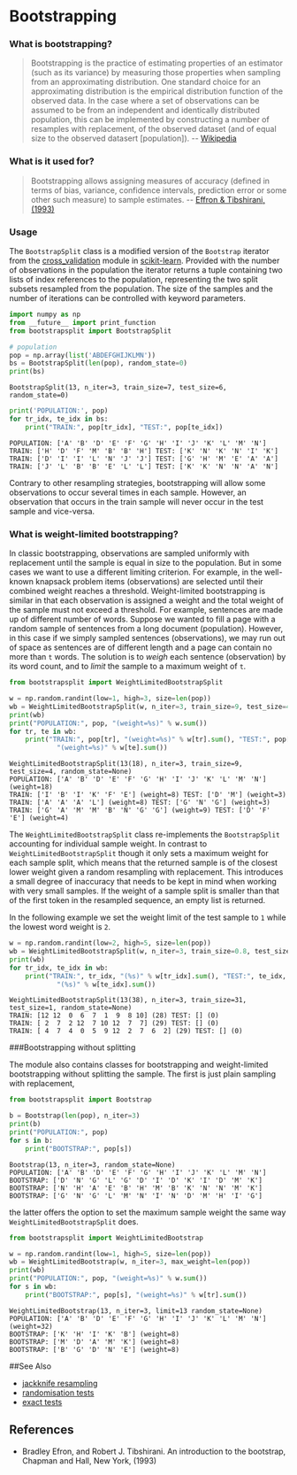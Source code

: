 # Bootstrapping

### What is bootstrapping?
> Bootstrapping is the practice of estimating properties of an estimator (such as its variance) by measuring those properties when sampling from an approximating distribution. One standard choice for an approximating distribution is the empirical distribution function of the observed data. In the case where a set of observations can be assumed to be from an independent and identically distributed population, this can be implemented by constructing a number of resamples with replacement, of the observed dataset (and of equal size to the observed datasert [population]). -- [Wikipedia](http://en.wikipedia.org/wiki/Bootstrapping_%28statistics%29 "Bootstrapping (Statistics)")

### What is it used for?
> Bootstrapping allows assigning measures of accuracy (defined in terms of bias, variance, confidence intervals, prediction error or some other such measure) to sample estimates. -- [Effron & Tibshirani, (1993)](https://books.google.co.uk/books/about/An_Introduction_to_the_Bootstrap.html?id=gLlpIUxRntoC&hl=en "An Introduction to the Bootstrap")

### Usage

The `BootstrapSplit` class is a modified version of the `Bootstrap` iterator from the [cross_validation](http://scikit-learn.org/stable/modules/cross_validation.html "Cross-validation") module in [scikit-learn](http://scikit-learn.org/stable/index.html "sklearn"). Provided with the number of observations in the population the iterator returns a tuple containing two lists of index references to the population, representing the two split subsets resampled from the population. The size of the samples and the number of iterations can be controlled with keyword parameters.

```python
import numpy as np
from __future__ import print_function
from bootstrapsplit import BootstrapSplit

# population
pop = np.array(list('ABDEFGHIJKLMN'))
bs = BootstrapSplit(len(pop), random_state=0)
print(bs)
```

    BootstrapSplit(13, n_iter=3, train_size=7, test_size=6, random_state=0)


```python
print('POPULATION:', pop)
for tr_idx, te_idx in bs:
    print("TRAIN:", pop[tr_idx], "TEST:", pop[te_idx])
```

    POPULATION: ['A' 'B' 'D' 'E' 'F' 'G' 'H' 'I' 'J' 'K' 'L' 'M' 'N']
    TRAIN: ['H' 'D' 'F' 'M' 'B' 'B' 'H'] TEST: ['K' 'N' 'K' 'N' 'I' 'K']
    TRAIN: ['D' 'I' 'I' 'L' 'N' 'J' 'J'] TEST: ['G' 'H' 'M' 'E' 'A' 'A']
    TRAIN: ['J' 'L' 'B' 'B' 'E' 'L' 'L'] TEST: ['K' 'K' 'N' 'N' 'A' 'N']


Contrary to other resampling strategies, bootstrapping will allow some observations to occur several times in each sample. However, an observation that occurs in the train sample will never occur in the test sample and vice-versa.

### What is weight-limited bootstrapping?

In classic bootstrapping, observations are sampled uniformly with replacement until the sample is equal in size to the population. But in some cases we want to use a different limiting criterion. For example, in the well-known knapsack problem items (observations) are selected until their combined weight reaches a threshold. Weight-limited bootstrapping is similar in that each observation is assigned a weight and the total weight of the sample must not exceed a threshold. For example, sentences are made up of different number of words. Suppose we wanted to fill a page with a random sample of sentences from a long document (population). However, in this case if we simply sampled sentences (observations), we may run out of space as sentences are of different length and a page can contain no more than `t` words. The solution is to _weigh_ each sentence (observation) by its word count, and to _limit_ the sample to a maximum weight of `t`.

```python
from bootstrapsplit import WeightLimitedBootstrapSplit

w = np.random.randint(low=1, high=3, size=len(pop))
wb = WeightLimitedBootstrapSplit(w, n_iter=3, train_size=9, test_size=4)
print(wb)
print("POPULATION:", pop, "(weight=%s)" % w.sum())
for tr, te in wb:
    print("TRAIN:", pop[tr], "(weight=%s)" % w[tr].sum(), "TEST:", pop[te], 
            "(weight=%s)" % w[te].sum())
```

    WeightLimitedBootstrapSplit(13(18), n_iter=3, train_size=9, test_size=4, random_state=None)
    POPULATION: ['A' 'B' 'D' 'E' 'F' 'G' 'H' 'I' 'J' 'K' 'L' 'M' 'N'] (weight=18)
    TRAIN: ['I' 'B' 'I' 'K' 'F' 'E'] (weight=8) TEST: ['D' 'M'] (weight=3)
    TRAIN: ['A' 'A' 'A' 'L'] (weight=8) TEST: ['G' 'N' 'G'] (weight=3)
    TRAIN: ['G' 'A' 'M' 'M' 'B' 'N' 'G' 'G'] (weight=9) TEST: ['D' 'F' 'E'] (weight=4)


The `WeightLimitedBootstrapSplit` class re-implements the `BootstrapSplit` accounting for individual sample weight. In contrast to `WeightLimitedBootstrapSplit` though it only sets a maximum weight for each sample split, which means that the returned sample is of the closest lower weight given a random resampling with replacement. This introduces a small degree of inaccuracy that needs to be kept in mind when working with very small samples. If the weight of a sample split is smaller than that of the first token in the resampled sequence, an empty list is returned.

In the following example we set the weight limit of the test sample to `1` while the lowest word weight is `2`. 

```python
w = np.random.randint(low=2, high=5, size=len(pop))
wb = WeightLimitedBootstrapSplit(w, n_iter=3, train_size=0.8, test_size=1)
print(wb)
for tr_idx, te_idx in wb:
    print("TRAIN:", tr_idx, "(%s)" % w[tr_idx].sum(), "TEST:", te_idx, 
            "(%s)" % w[te_idx].sum())
```

    WeightLimitedBootstrapSplit(13(38), n_iter=3, train_size=31, test_size=1, random_state=None)
    TRAIN: [12 12  0  6  7  1  9  8 10] (28) TEST: [] (0)
    TRAIN: [ 2  7  2 12  7 10 12  7  7] (29) TEST: [] (0)
    TRAIN: [ 4  7  4  0  5  9 12  2  7  6  2] (29) TEST: [] (0)


###Bootstrapping without splitting

The module also contains classes for bootstrapping and weight-limited bootstrapping without splitting the sample. The first is just plain sampling with replacement,

```python
from bootstrapsplit import Bootstrap

b = Bootstrap(len(pop), n_iter=3)
print(b)
print("POPULATION:", pop)
for s in b:
    print("BOOTSTRAP:", pop[s])
```

    Bootstrap(13, n_iter=3, random_state=None)
    POPULATION: ['A' 'B' 'D' 'E' 'F' 'G' 'H' 'I' 'J' 'K' 'L' 'M' 'N']
    BOOTSTRAP: ['D' 'N' 'G' 'L' 'G' 'D' 'I' 'D' 'K' 'I' 'D' 'M' 'K']
    BOOTSTRAP: ['N' 'H' 'A' 'E' 'B' 'H' 'M' 'B' 'K' 'N' 'N' 'M' 'K']
    BOOTSTRAP: ['G' 'N' 'G' 'L' 'M' 'N' 'I' 'N' 'D' 'M' 'H' 'I' 'G']


the latter offers the option to set the maximum sample weight the same way `WeightLimitedBootstrapSplit` does.

```python
from bootstrapsplit import WeightLimitedBootstrap

w = np.random.randint(low=1, high=5, size=len(pop))
wb = WeightLimitedBootstrap(w, n_iter=3, max_weight=len(pop))
print(wb)
print("POPULATION:", pop, "(weight=%s)" % w.sum())
for s in wb:
    print("BOOTSTRAP:", pop[s], "(weight=%s)" % w[tr].sum())
```

    WeightLimitedBootstrap(13, n_iter=3, limit=13 random_state=None)
    POPULATION: ['A' 'B' 'D' 'E' 'F' 'G' 'H' 'I' 'J' 'K' 'L' 'M' 'N'] (weight=32)
    BOOTSTRAP: ['K' 'H' 'I' 'K' 'B'] (weight=8)
    BOOTSTRAP: ['M' 'D' 'A' 'M' 'K'] (weight=8)
    BOOTSTRAP: ['B' 'G' 'D' 'N' 'E'] (weight=8)


##See Also
* [jackknife resampling](http://en.wikipedia.org/wiki/Jackknife_resampling "Jackknife resampling")
* [randomisation tests](https://www.uvm.edu/~dhowell/StatPages/Resampling/RandomizationTests.html "Randomisation tests")
* [exact tests](http://en.wikipedia.org/wiki/Exact_test "Exact tests")

## References
* Bradley Efron, and Robert J. Tibshirani. An introduction to the bootstrap, Chapman and Hall, New York, (1993)
